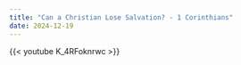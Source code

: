 ```yaml
---
title: "Can a Christian Lose Salvation? - 1 Corinthians"
date: 2024-12-19
---
```


{{< youtube K_4RFoknrwc >}}
